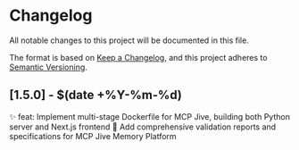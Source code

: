 # Changelog

All notable changes to this project will be documented in this file.

The format is based on [Keep a Changelog](https://keepachangelog.com/en/1.0.0/),
and this project adheres to [Semantic Versioning](https://semver.org/spec/v2.0.0.html).

## [1.5.0] - $(date +%Y-%m-%d)

✨ feat: Implement multi-stage Dockerfile for MCP Jive, building both Python server and Next.js frontend
📝 Add comprehensive validation reports and specifications for MCP Jive Memory Platform

